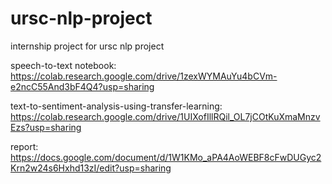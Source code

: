 # ursc-nlp-project
 internship project for ursc nlp project

 speech-to-text notebook: https://colab.research.google.com/drive/1zexWYMAuYu4bCVm-e2ncC55And3bF4Q4?usp=sharing
 
 text-to-sentiment-analysis-using-transfer-learning: https://colab.research.google.com/drive/1UIXofIllRQil_OL7jCOtKuXmaMnzvEzs?usp=sharing

 report: https://docs.google.com/document/d/1W1KMo_aPA4AoWEBF8cFwDUGyc2Krn2w24s6Hxhd13zI/edit?usp=sharing

